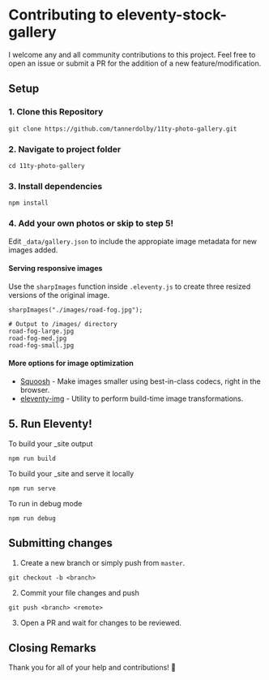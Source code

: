 # Contributing to eleventy-stock-gallery
I welcome any and all community contributions to this project. Feel free to open an issue or submit a PR for the addition of a new feature/modification.

## Setup

### 1. Clone this Repository
```
git clone https://github.com/tannerdolby/11ty-photo-gallery.git
```

### 2. Navigate to project folder
```
cd 11ty-photo-gallery
``` 

### 3. Install dependencies
```
npm install
```

### 4. Add your own photos or skip to step 5! 
Edit `_data/gallery.json` to include the appropiate image metadata for new images added. 

#### Serving responsive images
Use the `sharpImages` function inside `.eleventy.js` to create three resized versions of the original image.

```
sharpImages("./images/road-fog.jpg");
```

``` 
# Output to /images/ directory
road-fog-large.jpg
road-fog-med.jpg
road-fog-small.jpg
```

#### More options for image optimization
* [Squoosh](https://squoosh.app/) - Make images smaller using best-in-class codecs, right in the browser.
* [eleventy-img](https://github.com/11ty/eleventy-img) - Utility to perform build-time image transformations.

## 5. Run Eleventy! 
To build your _site output

```
npm run build
```

To build your _site and serve it locally

```
npm run serve
```

To run in debug mode

```
npm run debug
```

## Submitting changes

1. Create a new branch or simply push from `master`.
```
git checkout -b <branch>
```
2. Commit your file changes and push
```
git push <branch> <remote>
```
3. Open a PR and wait for changes to be reviewed.

## Closing Remarks
Thank you for all of your help and contributions! 🚀